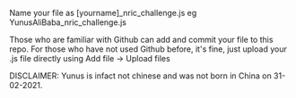Name your file as [yourname]_nric_challenge.js eg YunusAliBaba_nric_challenge.js

Those who are familiar with Github can add and commit your file to this repo. For those who have not used Github before, it's fine, just upload your .js file directly using Add file -> Upload files

DISCLAIMER: Yunus is infact not chinese and was not born in China on 31-02-2021.
